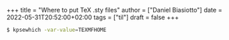+++
title = "Where to put TeX .sty files"
author = ["Daniel Biasiotto"]
date = 2022-05-31T20:52:00+02:00
tags = ["til"]
draft = false
+++

```bash
$ kpsewhich -var-value=TEXMFHOME
```